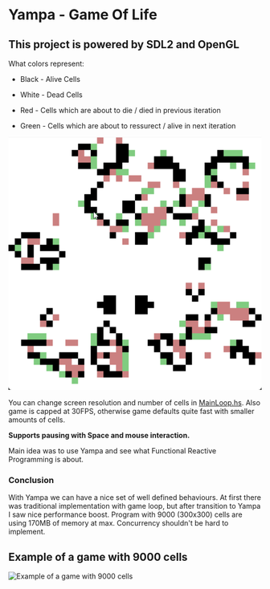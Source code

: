 # Yampa - Game Of Life 

## This project is powered by SDL2 and OpenGL

What colors represent:

- Black - Alive Cells

- White - Dead Cells

- Red - Cells which are about to die / died in previous iteration

- Green - Cells which are about to ressurect / alive in next iteration


![A game example](game-of-life-example.gif)

You can change screen resolution and number of cells in [MainLoop.hs](./src/Rendering/MainLoop.hs).
Also game is capped at 30FPS, otherwise game defaults quite fast with smaller amounts of cells.

**Supports pausing with Space and mouse interaction.**

Main idea was to use Yampa and see what Functional Reactive Programming is about.

### Conclusion

With Yampa we can have a nice set of well defined behaviours. At first there was traditional implementation with game loop, but after transition to Yampa I saw nice performance boost. Program with 9000 (300x300) cells are using 170MB of memory at max. Concurrency shouldn't be hard to implement.

## Example of a game with 9000 cells
![Example of a game with 9000 cells](game-of-life-300x300.gif)
